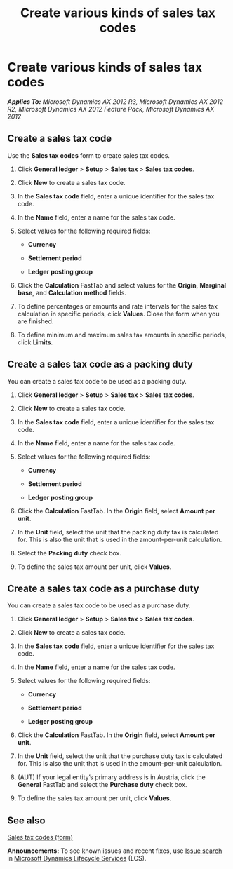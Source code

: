 ﻿---
title: Create various kinds of sales tax codes
TOCTitle: Create various kinds of sales tax codes
ms:assetid: ac8bec09-b20f-4b28-8569-88d82793a326
ms:mtpsurl: https://technet.microsoft.com/en-us/library/Aa498564(v=AX.60)
ms:contentKeyID: 36058918
ms.date: 04/18/2014
mtps_version: v=AX.60
f1_keywords:
- packing duty sales tax code
- purchase duty sales tax code
- sales tax codes
---

# Create various kinds of sales tax codes 


_**Applies To:** Microsoft Dynamics AX 2012 R3, Microsoft Dynamics AX 2012 R2, Microsoft Dynamics AX 2012 Feature Pack, Microsoft Dynamics AX 2012_

## Create a sales tax code

Use the **Sales tax codes** form to create sales tax codes.

1.  Click **General ledger** \> **Setup** \> **Sales tax** \> **Sales tax codes**.

2.  Click **New** to create a sales tax code.

3.  In the **Sales tax code** field, enter a unique identifier for the sales tax code.

4.  In the **Name** field, enter a name for the sales tax code.

5.  Select values for the following required fields:
    
      - **Currency**
    
      - **Settlement period**
    
      - **Ledger posting group**

6.  Click the **Calculation** FastTab and select values for the **Origin**, **Marginal base**, and **Calculation method** fields.

7.  To define percentages or amounts and rate intervals for the sales tax calculation in specific periods, click **Values**. Close the form when you are finished.

8.  To define minimum and maximum sales tax amounts in specific periods, click **Limits**.

## Create a sales tax code as a packing duty

You can create a sales tax code to be used as a packing duty.

1.  Click **General ledger** \> **Setup** \> **Sales tax** \> **Sales tax codes**.

2.  Click **New** to create a sales tax code.

3.  In the **Sales tax code** field, enter a unique identifier for the sales tax code.

4.  In the **Name** field, enter a name for the sales tax code.

5.  Select values for the following required fields:
    
      - **Currency**
    
      - **Settlement period**
    
      - **Ledger posting group**

6.  Click the **Calculation** FastTab. In the **Origin** field, select **Amount per unit**.

7.  In the **Unit** field, select the unit that the packing duty tax is calculated for. This is also the unit that is used in the amount-per-unit calculation.

8.  Select the **Packing duty** check box.

9.  To define the sales tax amount per unit, click **Values**.

## Create a sales tax code as a purchase duty

You can create a sales tax code to be used as a purchase duty.

1.  Click **General ledger** \> **Setup** \> **Sales tax** \> **Sales tax codes**.

2.  Click **New** to create a sales tax code.

3.  In the **Sales tax code** field, enter a unique identifier for the sales tax code.

4.  In the **Name** field, enter a name for the sales tax code.

5.  Select values for the following required fields:
    
      - **Currency**
    
      - **Settlement period**
    
      - **Ledger posting group**

6.  Click the **Calculation** FastTab. In the **Origin** field, select **Amount per unit**.

7.  In the **Unit** field, select the unit that the purchase duty tax is calculated for. This is also the unit that is used in the amount-per-unit calculation.

8.  (AUT) If your legal entity’s primary address is in Austria, click the **General** FastTab and select the **Purchase duty** check box.

9.  To define the sales tax amount per unit, click **Values**.

## See also

[Sales tax codes (form)](https://technet.microsoft.com/en-us/library/aa553257\(v=ax.60\))

  
**Announcements:** To see known issues and recent fixes, use [Issue search](http://go.microsoft.com/fwlink/?linkid=389258) in [Microsoft Dynamics Lifecycle Services](http://go.microsoft.com/fwlink/?linkid=306505) (LCS).

